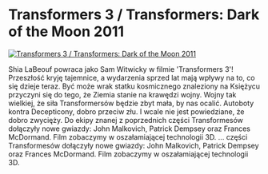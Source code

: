Transformers 3 / Transformers: Dark of the Moon 2011 
=============
[![Transformers 3 / Transformers: Dark of the Moon 2011 ](http://vidos.pl/images/player.gif)](http://vidos.pl/transformers-3-transformers-dark-of-the-moon-2011)

 Shia LaBeouf powraca jako Sam Witwicky w filmie 'Transformers 3'! Przeszłość kryję tajemnice, a wydarzenia sprzed lat mają wpływy na to, co się dzieje teraz. Być może wrak statku kosmicznego znaleziony na Księżycu przyczyni się do tego, że Ziemia stanie na krawędzi wojny. Wojny tak wielkiej, że siła Transformersów będzie zbyt mała, by nas ocalić. Autoboty kontra Decepticony, dobro przeciw złu. I wcale nie jest powiedziane, że dobro zwycięży. Do ekipy znanej z poprzednich części Transformesów dołączyły nowe gwiazdy: John Malkovich, Patrick Dempsey oraz Frances McDormand. Film zobaczymy w oszałamiającej technologii 3D.   ... części Transformesów dołączyły nowe gwiazdy: John Malkovich, Patrick Dempsey oraz Frances McDormand. Film zobaczymy w oszałamiającej technologii 3D.
